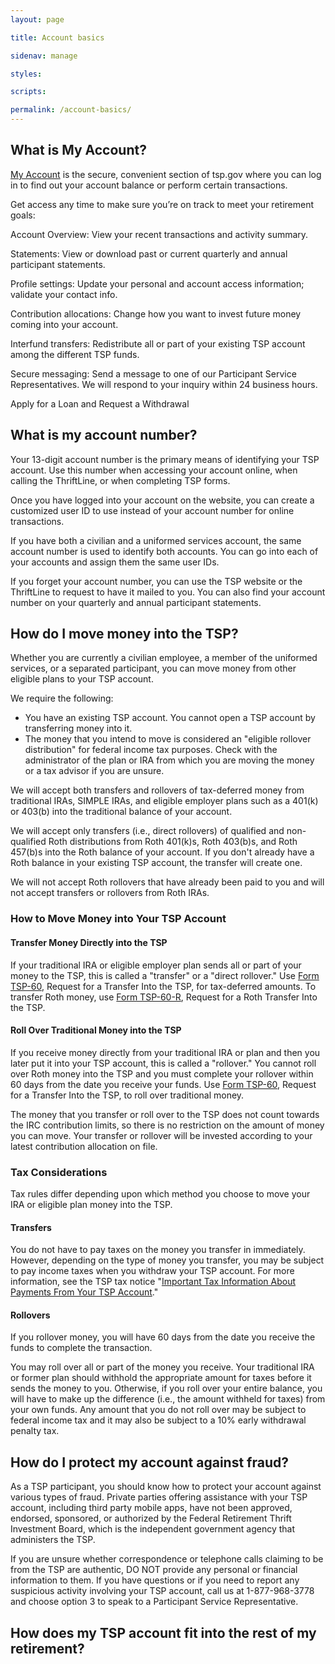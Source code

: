 ```yaml
---
layout: page

title: Account basics

sidenav: manage

styles:

scripts:

permalink: /account-basics/
---
```

## What is My Account?
  <p><a href="/tsp/accountBalance.do?subaction=view&amp;\_name=acctbal">My Account</a> is the secure, convenient section of tsp.gov where you can log in to find out your account balance or perform certain transactions.</p>
  <p>Get access any time to make sure you’re on track to meet your retirement goals:</p>
  <p><span class="bold">Account Overview:</span> View your recent transactions and activity summary.</p>
  <p><span class="bold">Statements:</span> View or download past or current quarterly and annual participant statements.</p>
  <p><span class="bold">Profile settings:</span>  Update your personal and account access information; validate your contact info.</p>
  <p><span class="bold">Contribution allocations:</span>  Change how you want to <span class="bold">invest</span> future money coming into your account.</p>
  <p><span class="bold">Interfund transfers:</span>  Redistribute all or part of your <span class="bold">existing</span> TSP account among the different TSP funds.</p>
  <p><span class="bold">Secure messaging:</span>  Send a message to one of our Participant Service Representatives. We will
  respond to your inquiry within 24 business hours.</p>
  <p><span class="bold">Apply for a Loan and Request a Withdrawal</span></p>

## What is my account number?
  <p>Your 13-digit account number is the primary means of identifying your TSP account. Use this number when accessing your account online, when calling the ThriftLine, or when completing TSP forms.</p>
  <p>Once you have logged into your account on the website, you can create a customized <span class="bold">user ID</span> to use instead of your account number for online transactions.</p>
  <p>If you have both a civilian and a uniformed services account, the same account number is used to identify both accounts. You can go into each of your accounts and assign them the same user IDs.</p>
  <p>If you forget your account number, you can use the TSP website or the ThriftLine to request to have it mailed to you. You can also find your account number on your quarterly and annual participant statements.</p>

<!-- <h2>How do I log in to My Account?</h2>
  <p>To log in to <a href="/tsp/accountBalance.do?subaction=view&amp;\_name=acctbal">My Account</a>, enter your 13-digit TSP account number, which was mailed to you, or your user ID that you created and your web password. </p>

  <p>Your password will either be the one mailed to you, a temporary password that a Participant Service Representative (PSR) provided to you, or one you created when you logged into your account. The first time you log into your account, you will be prompted to create a new password of your choice.</p>

  <p> Once you’re in, you'll be securely connected to all your account information.</p> -->

## How do I move money into the TSP?

Whether you are currently a civilian employee, a member of the uniformed services, or a separated participant, you can move money from other eligible plans to your TSP account.

We require the following:

<ul>
<li>You have an existing TSP account. You cannot open a TSP account by transferring money into it.</li>
<li>The money that you intend to move is considered an "eligible rollover distribution" for federal income tax purposes. Check with the administrator of the plan or IRA from which you are moving the money or a tax advisor if you are unsure.</li>
</ul>

  <p>We <span class="bold">will accept</span> both transfers and rollovers of tax-deferred money from traditional IRAs, SIMPLE IRAs, and eligible employer plans such as a 401(k) or 403(b) into the <span class="bold">traditional balance</span> of your account.</p>

  <p>We <span class="bold">will accept</span> only transfers (i.e., direct rollovers) of qualified and non-qualified Roth distributions from Roth 401(k)s, Roth 403(b)s, and Roth 457(b)s into the <span class="bold">Roth balance</span> of your account. If you don't already have a Roth balance in your existing TSP account, the transfer will create one.</p>

  <p>We <span class="bold">will not accept</span> Roth rollovers that have already been paid to you and <span class="bold">will not accept</span> transfers or rollovers from Roth IRAs.</p>

### How to Move Money into Your TSP Account

#### Transfer Money Directly into the TSP

  <p>If your traditional IRA or eligible employer plan sends all or part of your money to the TSP, this is called a "transfer" or a "direct rollover." Use <a href="/PDF/forms/tsp-60.pdf" class="pdfLink" title="PDF file opens in new tab">Form TSP-60</a>, <span class="italic">Request for a Transfer Into the TSP</span>, for tax-deferred amounts. To transfer Roth money, use <a href="/PDF/forms/tsp-60-r.pdf" class="pdfLink" title="PDF file opens in new tab">Form TSP-60-R</a>, <span class="italic">Request for a Roth Transfer Into the TSP</span>.</p>

#### Roll Over Traditional Money into the TSP

  <p>If you receive money directly from your traditional IRA or plan and then you later put it into your TSP account, this is called a "rollover." You cannot roll over Roth money into the TSP and you must complete your rollover within 60 days from the date you receive your funds. Use <a href="/PDF/forms/tsp-60.pdf" class="pdfLink" title="PDF file opens in new tab">Form TSP-60</a>, <span class="italic">Request for a Transfer Into the TSP</span>, to roll over traditional money.</p>

  <p>The money that you transfer or roll over to the TSP does not count towards the IRC contribution limits, so there is no restriction on the amount of money you can move. Your transfer or rollover will be invested according to your latest contribution allocation on file.</p>

### Tax Considerations

  <p>Tax rules differ depending upon which method you choose to move your IRA or eligible plan money into the TSP.</p>

#### Transfers

  <p>You do not have to pay taxes on the money you transfer in immediately. However, depending on the type of money you transfer, you may be subject to pay income taxes when you withdraw your TSP account. For more information, see the TSP tax notice "<a href="javascript:void(0)">Important Tax Information About Payments From Your TSP Account</a>."</p>

  <h4>Rollovers</h4>

  <p>If you rollover money, you will have 60 days from the date you receive the funds to complete the transaction.</p>

  <p>You may roll over all or part of the money you receive. Your traditional IRA or former plan should withhold the appropriate amount for taxes before it sends the money to you. Otherwise, if you roll over your entire balance, you will have to make up the difference (i.e., the amount withheld for taxes) from your own funds. Any amount that you do not roll over may be subject to federal income tax and it may also be subject to a 10% early withdrawal penalty tax.</p>

## How do I protect my account against fraud?

As a TSP participant, you should know how to protect your account against various types of fraud. Private parties offering assistance with your TSP account, including third party mobile apps, have not been approved, endorsed, sponsored, or authorized by the Federal Retirement Thrift Investment Board, which is the independent government agency that administers the TSP.

If you are unsure whether correspondence or telephone calls claiming to be from the TSP are authentic, <span class="bold">DO NOT</span> provide any personal or financial information to them. If you have questions or if you need to report any suspicious activity involving your TSP account, call us at 1-877-968-3778 and choose option 3 to speak to a Participant Service Representative.

## How does my TSP account fit into the rest of my retirement?

  <p></p>
<!-- CONTENT END -->
